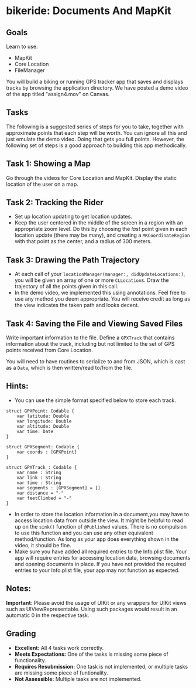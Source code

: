 # bikeride: Documents And MapKit


## Goals
Learn to use:
- MapKit
- Core Location
- FileManager

You will build a biking or running GPS tracker app that saves and displays tracks
by browsing the application directory. We have posted a demo video of the app titled "assign4.mov" on Canvas. 

## Tasks

The following is a suggested series of steps for you to take, together
with approximate points that each step will be worth. You can ignore
all this and just emulate the demo video. Doing that gets you
full points. However, the following set of steps is a good approach to
building this app methodically.

## Task 1: Showing a Map

Go through the videos for Core Location and MapKit.
Display the static location of the user on a map.

## Task 2: Tracking the Rider

 * Set up location updating to get location updates.
 * Keep the user centered in the middle of the screen in a region with
   an appropriate zoom level. Do this by choosing the *last* point given in
   each location update (there may be many), and creating a
   `MKCoordinateRegion` with that point as the center, and a radius of
   300 meters. 

## Task 3: Drawing the Path Trajectory

 * At each call of your `locationManager(manager:, didUpdateLocations:)`,
   you will be given an array of one or more `CLLocation`s. Draw the trajectory
   of all the points given in this call. 
 * In the demo video, we implemented this using annotations. Feel free to use
   any method you deem appropriate. You will receive credit as long as the
   view indicates the taken path and looks decent.


## Task 4: Saving the File and Viewing Saved Files

Write important information to the file. Define a `GPXTrack` that
contains information about the track, including but not limited to the
set of GPS points received from Core Location.

You will need to have routines to serialize to and from JSON, which is
cast as a `Data`, which is then written/read to/from the file.

## Hints:

- You can use the simple format specified below to store each track.

```
struct GPXPoint: Codable {
    var latitude: Double
    var longitude: Double
    var altitude: Double
    var time: Date
}

struct GPXSegment: Codable {
    var coords : [GPXPoint]
}

struct GPXTrack : Codable {
    var name : String
    var link : String
    var time : String
    var segments : [GPXSegment] = []
    var distance = "-"
    var feetClimbed = "-"
}
```

 * In order to store the location information in a document,you may
   have to access location data from outside the view. It might be
   helpful to read up on the `sink()` function of `@Published`
   values. There is no compulsion to use this function and you can use
   any other equivalent method/function. As long as your app does
   everything shown in the video, it should be fine.
 * Make sure you have added all required entries to the Info.plist
   file. Your app will require entries for accessing location data,
   browsing documents and opening documents in place. If you have not
   provided the required entries to your Info.plist file, your app may
   not function as expected.

## Notes:

**Important**: Please avoid the usage of UIKit or any wrappers for
UIKit views such as UIViewRepresentable.  Using such packages would
result in an automatic 0 in the respective task.

## Grading

 * **Excellent:** All 4 tasks work correctly.
 * **Meets Expectations:** One of the tasks is missing some piece of
     functionality.
 * **Requires Resubmission:** One task is not implemented, or multiple tasks
     are missing some piece of funtionality.
 * **Not Assessible:** Multiple tasks are not implemented.
